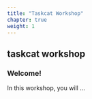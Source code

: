 ```yaml
---
title: "Taskcat Workshop"
chapter: true
weight: 1
---
```


## taskcat workshop

### Welcome!

<p style='text-align: left;'>
    In this workshop, you will ...
</p>
